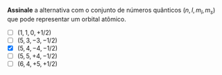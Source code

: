 **Assinale** a alternativa com o conjunto de números quânticos ($n, l, m_l, m_s$) que pode representar um orbital atômico.

- [ ] $(1, 1, 0, +1/2)$
- [ ] $(5, 3, -3, -1/2)$
- [x] $(5, 4, -4, -1/2)$
- [ ] $(5, 5, +4, -1/2)$
- [ ] $(6, 4, +5, +1/2)$